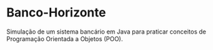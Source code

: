 # Banco-Horizonte
Simulação de um sistema bancário em Java para praticar conceitos de Programação Orientada a Objetos (POO).
